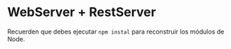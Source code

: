 # WebServer + RestServer

Recuerden que debes ejecutar `npm instal` para reconstruir los módulos de Node.
